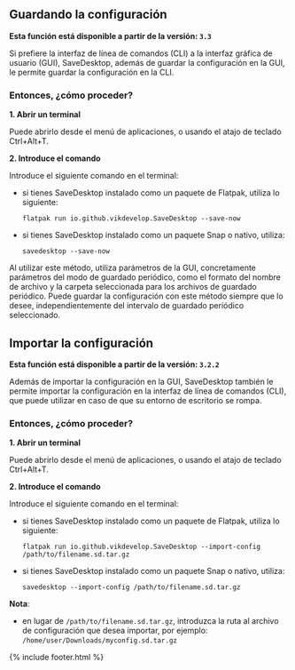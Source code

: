 ## Guardando la configuración

**Esta función está disponible a partir de la versión: `3.3`**

Si prefiere la interfaz de línea de comandos (CLI) a la interfaz gráfica de usuario (GUI), SaveDesktop, además de guardar la configuración en la GUI, le permite guardar la configuración en la CLI.

### Entonces, ¿cómo proceder?
**1. Abrir un terminal**

Puede abrirlo desde el menú de aplicaciones, o usando el atajo de teclado Ctrl+Alt+T.

**2. Introduce el comando**

Introduce el siguiente comando en el terminal:
- si tienes SaveDesktop instalado como un paquete de Flatpak, utiliza lo siguiente:
     ```
     flatpak run io.github.vikdevelop.SaveDesktop --save-now
     ```
- si tienes SaveDesktop instalado como un paquete Snap o nativo, utiliza: 
     ```
     savedesktop --save-now
     ```


Al utilizar este método, utiliza parámetros de la GUI, concretamente parámetros del modo de guardado periódico, como el formato del nombre de archivo y la carpeta seleccionada para los archivos de guardado periódico. Puede guardar la configuración con este método siempre que lo desee, independientemente del intervalo de guardado periódico seleccionado.

## Importar la configuración

**Esta función está disponible a partir de la versión: `3.2.2`**

Además de importar la configuración en la GUI, SaveDesktop también le permite importar la configuración en la interfaz de línea de comandos (CLI), que puede utilizar en caso de que su entorno de escritorio se rompa.

### Entonces, ¿cómo proceder?
**1. Abrir un terminal**

Puede abrirlo desde el menú de aplicaciones, o usando el atajo de teclado Ctrl+Alt+T.

**2. Introduce el comando**

Introduce el siguiente comando en el terminal:
- si tienes SaveDesktop instalado como un paquete de Flatpak, utiliza lo siguiente:
     ```
     flatpak run io.github.vikdevelop.SaveDesktop --import-config /path/to/filename.sd.tar.gz
     ```
- si tienes SaveDesktop instalado como un paquete Snap o nativo, utiliza: 
     ```
     savedesktop --import-config /path/to/filename.sd.tar.gz
     ```

**Nota**:
- en lugar de `/path/to/filename.sd.tar.gz`, introduzca la ruta al archivo de configuración que desea importar, por ejemplo: `/home/user/Downloads/myconfig.sd.tar.gz`



{% include footer.html %}
